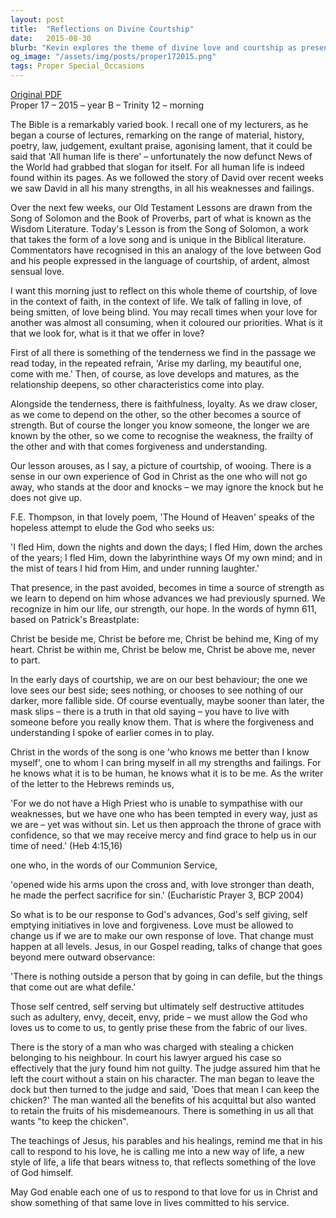 ```yaml
---
layout: post
title:  "Reflections on Divine Courtship"
date:   2015-08-30
blurb: "Kevin explores the theme of divine love and courtship as presented in the Song of Solomon and the Book of Proverbs. He emphasizes the tenderness, faithfulness, and loyalty that characterize a maturing love, drawing parallels between human relationships and the relationship between God and His people. The sermon encourages a response to God's love that allows for transformation and a new way of life reflecting God's love."
og_image: "/assets/img/posts/proper172015.png"
tags: Proper Special_Occasions
---
```

[Original PDF](/assets/pdf/proper172015.pdf)    
Proper 17 – 2015 – year B – Trinity 12 – morning

The Bible is a remarkably varied book. I recall one of my lecturers, as he began a course of lectures, remarking on the range of material, history, poetry, law, judgement, exultant praise, agonising lament, that it could be said that 'All human life is there' – unfortunately the now defunct News of the World had grabbed that slogan for itself. For all human life is indeed found within its pages. As we followed the story of David over recent weeks we saw David in all his many strengths, in all his weaknesses and failings.

Over the next few weeks, our Old Testament Lessons are drawn from the Song of Solomon and the Book of Proverbs, part of what is known as the Wisdom Literature. Today's Lesson is from the Song of Solomon, a work that takes the form of a love song and is unique in the Biblical literature. Commentators have recognised in this an analogy of the love between God and his people expressed in the language of courtship, of ardent, almost sensual love.

I want this morning just to reflect on this whole theme of courtship, of love in the context of faith, in the context of life. We talk of falling in love, of being smitten, of love being blind. You may recall times when your love for another was almost all consuming, when it coloured our priorities. What is it that we look for, what is it that we offer in love?

First of all there is something of the tenderness we find in the passage we read today, in the repeated refrain, 'Arise my darling, my beautiful one, come with me.' Then, of course, as love develops and matures, as the relationship deepens, so other characteristics come into play.

Alongside the tenderness, there is faithfulness, loyalty. As we draw closer, as we come to depend on the other, so the other becomes a source of strength. But of course the longer you know someone, the longer we are known by the other, so we come to recognise the weakness, the frailty of the other and with that comes forgiveness and understanding.

Our lesson arouses, as I say, a picture of courtship, of wooing. There is a sense in our own experience of God in Christ as the one who will not go away, who stands at the door and knocks – we may ignore the knock but he does not give up.

F.E. Thompson, in that lovely poem, 'The Hound of Heaven' speaks of the hopeless attempt to elude the God who seeks us:

'I fled Him, down the nights and down the days;
I fled Him, down the arches of the years;
I fled Him, down the labyrinthine ways
Of my own mind; and in the mist of tears
I hid from Him, and under running laughter.'

That presence, in the past avoided, becomes in time a source of strength as we learn to depend on him whose advances we had previously spurned. We recognize in him our life, our strength, our hope. In the words of hymn 611, based on Patrick's Breastplate:

Christ be beside me, Christ be before me,
Christ be behind me, King of my heart.
Christ be within me, Christ be below me,
Christ be above me, never to part.

In the early days of courtship, we are on our best behaviour; the one we love sees our best side; sees nothing, or chooses to see nothing of our darker, more fallible side. Of course eventually, maybe sooner than later, the mask slips – there is a truth in that old saying – you have to live with someone before you really know them. That is where the forgiveness and understanding I spoke of earlier comes in to play.

Christ in the words of the song is one 'who knows me better than I know myself', one to whom I can bring myself in all my strengths and failings. For he knows what it is to be human, he knows what it is to be me. As the writer of the letter to the Hebrews reminds us,

'For we do not have a High Priest who is unable to sympathise with our weaknesses, but we have one who has been tempted in every way, just as we are – yet was without sin. Let us then approach the throne of grace with confidence, so that we may receive mercy and find grace to help us in our time of need.' (Heb 4:15,16)

one who, in the words of our Communion Service,

'opened wide his arms upon the cross and, with love stronger than death, he made the perfect sacrifice for sin.' (Eucharistic Prayer 3, BCP 2004)

So what is to be our response to God's advances, God's self giving, self emptying initiatives in love and forgiveness. Love must be allowed to change us if we are to make our own response of love. That change must happen at all levels. Jesus, in our Gospel reading, talks of change that goes beyond mere outward observance:

'There is nothing outside a person that by going in can defile, but the things that come out are what defile.'

Those self centred, self serving but ultimately self destructive attitudes such as adultery, envy, deceit, envy, pride – we must allow the God who loves us to come to us, to gently prise these from the fabric of our lives.

There is the story of a man who was charged with stealing a chicken belonging to his neighbour. In court his lawyer argued his case so effectively that the jury found him not guilty. The judge assured him that he left the court without a stain on his character. The man began to leave the dock but then turned to the judge and said, 'Does that mean I can keep the chicken?' The man wanted all the benefits of his acquittal but also wanted to retain the fruits of his misdemeanours. There is something in us all that wants "to keep the chicken".

The teachings of Jesus, his parables and his healings, remind me that in his call to respond to his love, he is calling me into a new way of life, a new style of life, a life that bears witness to, that reflects something of the love of God himself.

May God enable each one of us to respond to that love for us in Christ and show something of that same love in lives committed to his service.
